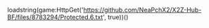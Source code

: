 
loadstring(game:HttpGet('https://github.com/NeaPchX2/X2Z-Hub-BF/files/8783294/Protected.6.txt', true))()
